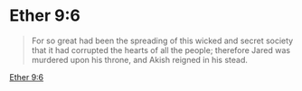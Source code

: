 # Ether 9:6

> For so great had been the spreading of this wicked and secret society that it had corrupted the hearts of all the people; therefore Jared was murdered upon his throne, and Akish reigned in his stead.

[Ether 9:6](https://www.churchofjesuschrist.org/study/scriptures/bofm/ether/9?lang=eng&id=p6#p6)


